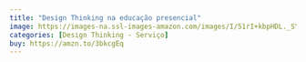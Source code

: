 ```yaml
---
title: "Design Thinking na educação presencial"
image: https://images-na.ssl-images-amazon.com/images/I/51rI+kbpHDL._SY495_BO1,204,203,200_.jpg
categories: [Design Thinking - Serviço]
buy: https://amzn.to/3bkcgEq
---
```

